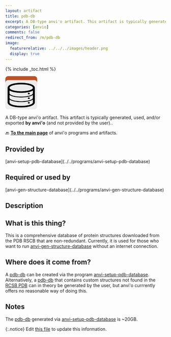 ```yaml
---
layout: artifact
title: pdb-db
excerpt: A DB-type anvi'o artifact. This artifact is typically generated, used, and/or exported by anvi'o (and not provided by the user)..
categories: [anvio]
comments: false
redirect_from: /m/pdb-db
image:
  featurerelative: ../../../images/header.png
  display: true
---
```



{% include _toc.html %}


<img src="../../images/icons/DB.png" alt="DB" style="width:100px; border:none" />

A DB-type anvi'o artifact. This artifact is typically generated, used, and/or exported **by anvi'o** (and not provided by the user)..

🔙 **[To the main page](../../)** of anvi'o programs and artifacts.

## Provided by


<p style="text-align: left" markdown="1"><span class="artifact-p">[anvi-setup-pdb-database](../../programs/anvi-setup-pdb-database)</span></p>


## Required or used by


<p style="text-align: left" markdown="1"><span class="artifact-r">[anvi-gen-structure-database](../../programs/anvi-gen-structure-database)</span></p>


## Description


## What is this thing?  

This is a comprehensive database of protein structures downloaded from the PDB RSCB that are non-redundant. Currently, it is used for those who want to run <span class="artifact-p">[anvi-gen-structure-database](/help/main/programs/anvi-gen-structure-database)</span> without an internet connection.


## Where does it come from?  

A <span class="artifact-n">[pdb-db](/help/main/artifacts/pdb-db)</span> can be created via the program <span class="artifact-p">[anvi-setup-pdb-database](/help/main/programs/anvi-setup-pdb-database)</span>. Alternatively, a <span class="artifact-n">[pdb-db](/help/main/artifacts/pdb-db)</span> that contains custom structures not found in the [RCSB PDB](https://www.rcsb.org/) can in theory be generated by the user, but anvi'o currrently offers no reasonable way of doing this.


## Notes 

The <span class="artifact-n">[pdb-db](/help/main/artifacts/pdb-db)</span> generated via <span class="artifact-p">[anvi-setup-pdb-database](/help/main/programs/anvi-setup-pdb-database)</span> is ~20GB.  



{:.notice}
Edit [this file](https://github.com/merenlab/anvio/tree/master/anvio/docs/artifacts/pdb-db.md) to update this information.

